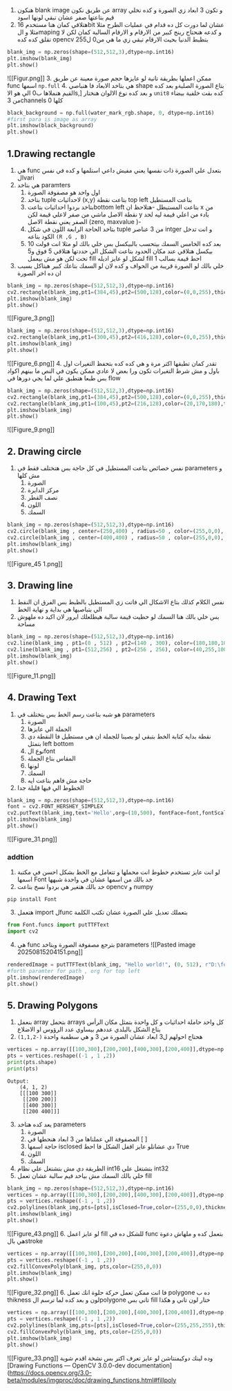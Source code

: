   1. هنكون blank image عن طريق نكون array  و تكون 3 ابعاد زي الصورة و كده نخلي قيم بتاعتها صفر عشان تبقي لونها اسود
  2. هتلاقي كمان هنا مستخدم 16bit عشان لما دورت كل ده قدام في عمليات الطرح مثلا مثلا و الmaping  و كدعه هنحتاج رينج كبير من الارقام و الارقام السالبة كمان لكن لا تقلق كده كده opencv بتظبط الدنيا بحيث الارقام تبقي زي ما هي من0 ل255 
```python
blank_img = np.zeros(shape=(512,512,3),dtype=np.int16)
plt.imshow(blank_img)
plt.show()
```
![[Figur.png]]
3. ممكن اعملها بطريقة تانية لو عايزها حجم صورة معينة عن طريق func اسمها `np.full`
4. هي بتاخد الابعاد فا هنباصي shape  بتاع الصورة الصليةو بعد كده  القيم  هنملاها ب0  الي هو الاs,] و بعد كده نوع الالوان هنختار `unit8` كده بقت خلفية بيضاء من 3channels  كلها 0 
```python
black_background = np.full(water_mark_rgb.shape, 0, dtype=np.int16)
#first para is image as array
plt.imshow(black_background)
plt.show()
```
## 1.Drawing rectangle
1. هي func بتعدل علي الصورة ذات نفسها يعني مفيش داعي استلمها و كده في نفس الvari 
2. هي بتاخد paramters 
	1. اول واحد هو مصفوفة الصورة 
	2. بتاخد tuple لاحداثيات (x,y) بتاعت نقطة top left بتاعت المستطيل 
	3. بتاخد بردوا احداثيات بتاعتbottom left بتاعت المستيطل 
	   -هتلاحظ ان x  من نقطة الاصل ماشي من صفر لاعلي قيمة لكن y  بادء من اعلي قيمة ليه لحد الصفر يعني نقطة الاصل (zero, maxvalue )- 
	4. بتاخد الحاجة الرابعة اللون في شكل tuple  من 3 عناصر intger  و انت تدخل الكود بتاعه 
   `(R ,G , B)`
	5. بعد كده الخامس السمك بيتحسب بالبيكسل بس خلي بالك لو مثلا  انت قولت 10 بيكسل هتلاقي عند مكان الحدود بتاعت الشكل الي حددتها هتلاقي 5 فوق و5 تحت لكن هو مش بيعمل fill لشكل لو عايز اديله fill  احط قيمة بسالب 1
3. خلي بالك لو الصورة قريبة من الحواف و كده لان لو السمك بتاعك كبير هيتاكل بسبب ان ده اخر الصورة 
```python 
blank_img = np.zeros(shape=(512,512,3),dtype=np.int16)
cv2.rectangle(blank_img,pt1=(384,45),pt2=(500,128),color=(0,0,255),thickness=6) # i can don't use key word to assign values with keeping the order but to be readable
plt.imshow(blank_img)
plt.show()
```
![[Figure_3.png]]
```python
blank_img = np.zeros(shape=(512,512,3),dtype=np.int16)
cv2.rectangle(blank_img,pt1=(300,45),pt2=(416,128),color=(0,0,255),thickness=-1)
plt.imshow(blank_img)
plt.show()
```
![[Figure_6.png]]
4. تقدر كمان تطبقها اكتر مرة  و هي كده كده بتحفظ التغيرات اول باول و مش شرط التغيرات تكون ورا بعض لا عادي ممكن يكون في النص ما بينهم اكواد بس طبعا هتطبق علي لما يجي دورها في flow 
```python
blank_img = np.zeros(shape=(512,512,3),dtype=np.int16)
cv2.rectangle(blank_img,pt1=(384,45),pt2=(500,128),color=(0,0,255),thickness=6)
cv2.rectangle(blank_img,pt1=(100,45),pt2=(216,128),color=(20,170,180),thickness=-1)
plt.imshow(blank_img)
plt.show()
```
![[Figure_9.png]]
## 2. Drawing circle
1. نفس خصائص بتاعت المستطيل في كل حاجة بس هتختلف فقط في parameters  و مش كلها
	1. الصورة
	2. مركز الدايرة
	3. نصف القطر 
	4. اللون
	5. السمك 
```python
blank_img = np.zeros(shape=(512,512,3),dtype=np.int16)
cv2.circle(blank_img , center=(250,400) , radius=50 , color=(255,0,0), thickness=4)
cv2.circle(blank_img , center=(400,400) , radius=50 , color=(255,0,0), thickness=-1)
plt.imshow(blank_img)
plt.show()
```
![[Figure_45 1.png]]
## 3. Drawing line
1. نفس الكلام كذلك بتاع الاشكال الي فاتت زي المستطيل بالظبط بس الفرق ان النقط الي بتباصيها هي بداية و نهاية الخط 
2. بس خلي بالك هنا السمك لو حطيت قيمة سالبة هيطلعلك ايرور لان اكيد ده ملهوش مساحة 
```python
blank_img = np.zeros(shape=(512,512,3),dtype=np.int16)
cv2.line(blank_img , pt1=(0 , 512) , pt2=(140 , 300), color=(180,180,100) , thickness=5)
cv2.line(blank_img , pt1=(512,256) , pt2=(256 , 256), color=(40,255,100) , thickness=5)
plt.imshow(blank_img)
plt.show()
```

![[Figure_11.png]]
## 4. Drawing Text
1. هو شبه بتاعت رسم الخط بس بتختلف في  parameters 
	1. الصورة
	2. الجملة الي عايزها 
	3. نقطة بداية كتابة الخط بتبقي لو بصينا للجملة ان هي مستطيل فا النقطة دي بتمثل left bottom 
	4. نوع الfont 
	5. المقاس بتاع الجملة 
	6. لونها 
	7. السمك
	8. حاجة مش فاهم بتاعت ايه 
2. الخطوط الي فيها قليلة جدا 
```python 
blank_img = np.zeros(shape=(512,512,3),dtype=np.int16)
font = cv2.FONT_HERSHEY_SIMPLEX
cv2.putText(blank_img,text='Hello',org=(10,500), fontFace=font,fontScale= 4,color=(255,255,255),thickness=2,lineType=cv2.LINE_AA)
plt.imshow(blank_img)
plt.show()
```
![[Figure_31.png]]
### addtion
1. لو انت عايز تستخدم خطوط انت محملها و تتعامل مع الخط بشكل احسن في مكتبة اسمها Font  خد بالك من اسمها عشان في واحدة شبهها 
2. خد بالك هتغير هي بردوا نسخ بتاعت opencv و numpy 
```
pip install Font
```
3. هتعمل import لfunc بتعملك تعديل علي الصورة عشان تكتب الكلمة 
```python
from Font.funcs import putTTFText
import cv2
```
4. هي func  بترجع مصفوفة الصورة وبتاخد parameters 
![[Pasted image 20250815204151.png]] 
```python
renderedImage = putTTFText(blank_img, "Hello world!", (0, 512), r"D:\fonts\Blaka,Cairo,IBM_Plex_Sans_Arabic,Kufam,Lalezar,etc (4)\Cairo\Cairo-VariableFont_slnt,wght.ttf", 1000)
#forth paramter for path , org for top left
plt.imshow(renderedImage)
plt.show()
```
## 5. Drawing Polygons 
1. بنعمل array  بتحمل arrays  كل واحد حاملة احداثيات و كل واحدة بتمثل مكان الرأس بتاع الشكل بالبلدي عددهم بيساوي عدد الرؤوس او الاضلاع 
2. هحتاج احولهم ل3 ابعاد عشان الصورة من 3 و هي سطمبة واحدة `(-1,1,2)`
```python
vertices = np.array([[100,300],[200,200],[400,300],[200,400]],dtype=np.int32)
pts = vertices.reshape((-1 , 1 ,2))
print(pts.shape)
print(pts)
```
	Output:
		(4, 1, 2)
		[[[100 300]]
		 [[200 200]]
		 [[400 300]]
		 [[200 400]]]
3. يعد كده هتاخد parameters
	1. الصورة
	2. المصفوفة الي عملناها من 3 ابعاد هنحطها في [ ] 
	3. حاجة اسمها isclosed دي عشانلو عايز اقفل الشكل فا احط True
	4. اللون
	5. السمك
4. الطريقة دي مش بتشتغل علي نظام int16  بتشتغل علي int32 
5. خلي بالك السمك مش بياخد قيم سالبة عشان تعمل fill
```python
blank_img = np.zeros(shape=(512,512,3),dtype=np.int16)
vertices = np.array([[100,300],[200,200],[400,300],[200,400]],dtype=np.int32)
pts = vertices.reshape((-1 , 1 ,2))
cv2.polylines(blank_img,pts=[pts],isClosed=True,color=(255,0,0),thickness=5)
plt.imshow(blank_img)
plt.show()
```
![[Figure_43.png]]
6. لو عايز اعمل fill للشكل ده في func بتعمل كده و ملهاش دعوة هي بالstroke
```python
vertices = np.array([[100,300],[200,200],[400,300],[200,400]],dtype=np.int32)
pts = vertices.reshape((-1 , 1 ,2))
cv2.fillConvexPoly(blank_img, pts,color=(255,0,0))
plt.imshow(blank_img)
plt.show()
```
![[Figure_32.png]]
6. فا انت ممكن تعمل حركة حلوة انك تعمل polygone  ده ب thikness لون و بعد كده لما ترسم الpolygone  تاني بس fill  ختار لون تاني و هكذا
```python 
vertices = np.array([[100,300],[200,200],[400,300],[200,400]],dtype=np.int32)
pts = vertices.reshape((-1 , 1 ,2))
cv2.polylines(blank_img,pts=[pts],isClosed=True,color=(255,255,255),thickness=6)
cv2.fillConvexPoly(blank_img, pts,color=(255,0,0))
plt.imshow(blank_img)
plt.show()
```
![[Figure_33.png]]
وده لينك دوكيمنتاشن لو عايز تعرف اكتر بس نشخة اقدم شوية 
[Drawing Functions — OpenCV 3.0.0-dev documentation](https://docs.opencv.org/3.0-beta/modules/imgproc/doc/drawing_functions.html#fillpoly